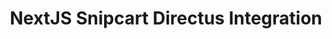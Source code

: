 ---
title: NextJS Snipcart Directus Integration
description: E-commerce website built with a NextJS frontend, Snipcart and Directus CMS.
code: https://github.com/tohhongxiang123/directus-nextjs
demo: https://shopping.seshuri.com/
screenshot: /project_screenshots/nextjs_directus.jpg
---
